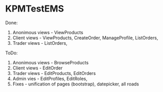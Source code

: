 # KPMTestEMS

Done:
1. Anonimous views - ViewProducts
2. Client views - ViewProducts, CreateOrder, ManageProfile, ListOrders,
3. Trader views - ListOrders,

ToDo:
1. Anonimous views - BrowseProducts
2. Client views - EditOrder
3. Trader views - EditProducts, EditOrders
4. Admin vies - EditProfiles, EditRoles,
5. Fixes - unification of pages (bootstrap), datepicker, all roads
